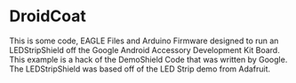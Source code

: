 DroidCoat
=========================

This is some code, EAGLE Files and Arduino Firmware designed to run an LEDStripShield off the Google Android Accessory Development Kit Board.  This
example is a hack of the DemoShield Code that was written by Google.  The LEDStripShield was based off of the LED Strip demo from Adafruit.

